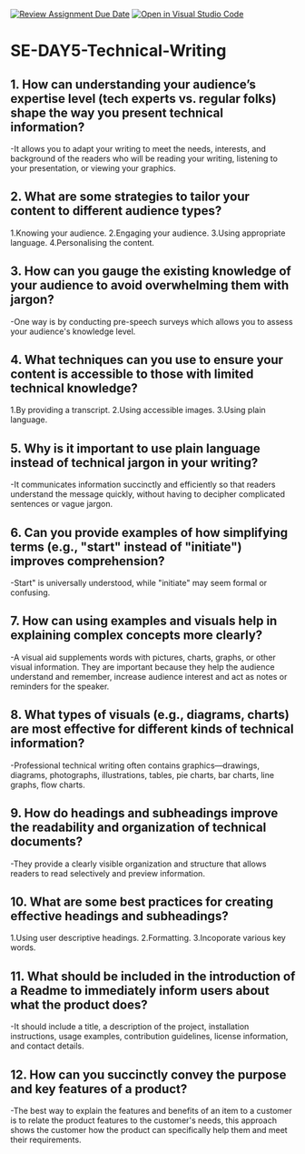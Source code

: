 [![Review Assignment Due Date](https://classroom.github.com/assets/deadline-readme-button-22041afd0340ce965d47ae6ef1cefeee28c7c493a6346c4f15d667ab976d596c.svg)](https://classroom.github.com/a/zsAR-pyY)
[![Open in Visual Studio Code](https://classroom.github.com/assets/open-in-vscode-2e0aaae1b6195c2367325f4f02e2d04e9abb55f0b24a779b69b11b9e10269abc.svg)](https://classroom.github.com/online_ide?assignment_repo_id=15667071&assignment_repo_type=AssignmentRepo)
# SE-DAY5-Technical-Writing
## 1. How can understanding your audience’s expertise level (tech experts vs. regular folks) shape the way you present technical information?
   -It allows you to adapt your writing to meet the needs, interests, and background of the readers who will be reading your writing, listening to your presentation, or viewing your graphics.

## 2. What are some strategies to tailor your content to different audience types?
   1.Knowing your audience.
   2.Engaging your audience.
   3.Using appropriate language.
   4.Personalising the content.
  
## 3. How can you gauge the existing knowledge of your audience to avoid overwhelming them with jargon?
   -One way is by conducting pre-speech surveys which allows you to assess your audience's knowledge level.
  
## 4. What techniques can you use to ensure your content is accessible to those with limited technical knowledge?
   1.By providing a transcript.
   2.Using accessible images.
   3.Using plain language.
   
## 5. Why is it important to use plain language instead of technical jargon in your writing?
   -It communicates information succinctly and efficiently so that readers understand the message quickly, without having to decipher complicated sentences or vague jargon.
   
## 6. Can you provide examples of how simplifying terms (e.g., "start" instead of "initiate") improves comprehension?
  -Start" is universally understood, while "initiate" may seem formal or confusing.
  
## 7. How can using examples and visuals help in explaining complex concepts more clearly?
   -A visual aid supplements words with pictures, charts, graphs, or other visual information. They are important because they help the audience understand and remember,
    increase audience interest and act as notes or reminders for the speaker.
    
## 8. What types of visuals (e.g., diagrams, charts) are most effective for different kinds of technical information?
   -Professional technical writing often contains graphics—drawings, diagrams, photographs, illustrations, tables, pie charts, bar charts, line graphs, flow charts.
   
## 9. How do headings and subheadings improve the readability and organization of technical documents?
   -They provide a clearly visible organization and structure that allows readers to read selectively and preview information.
   
## 10. What are some best practices for creating effective headings and subheadings?
   1.Using user descriptive headings.
   2.Formatting.
   3.Incoporate various key words.
   
## 11. What should be included in the introduction of a Readme to immediately inform users about what the product does?
   -It should include a title, a description of the project, installation instructions, usage examples, contribution guidelines, license information, and contact details.
   
## 12. How can you succinctly convey the purpose and key features of a product?
   -The best way to explain the features and benefits of an item to a customer is to relate the product features to the customer's needs,
    this approach shows the customer how the product can specifically help them and meet their requirements.



